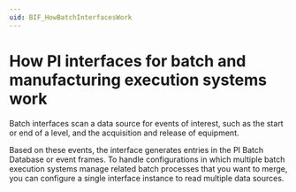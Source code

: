 ```yaml
---
uid: BIF_HowBatchInterfacesWork
---
```


# How PI interfaces for batch and manufacturing execution systems work

<!-- Static topic. No modifications usually required -->

Batch interfaces scan a data source for events of interest, such as the start or end of a level, and the acquisition and release of equipment. 

Based on these events, the interface generates entries in the PI Batch Database or event frames. To handle configurations in which multiple batch execution systems manage related batch processes that you want to merge, you can configure a single interface instance to read multiple data sources.
